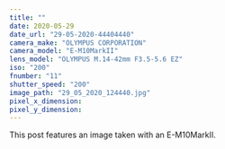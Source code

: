 ```yaml
---
title: ""
date: 2020-05-29
date_url: "29-05-2020-44404440"
camera_make: "OLYMPUS CORPORATION"
camera_model: "E-M10MarkII"
lens_model: "OLYMPUS M.14-42mm F3.5-5.6 EZ"
iso: "200"
fnumber: "11"
shutter_speed: "200"
image_path: "29_05_2020_124440.jpg"
pixel_x_dimension: 
pixel_y_dimension: 
---
```


This post features an image taken with an E-M10MarkII.
